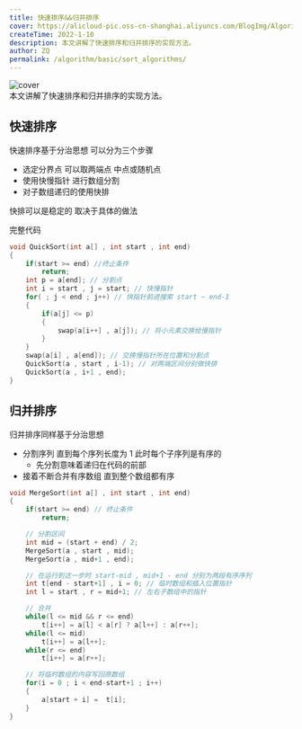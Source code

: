 ```yaml
---
title: 快速排序&&归并排序
cover: https://alicloud-pic.oss-cn-shanghai.aliyuncs.com/BlogImg/Algorithm/%E7%AE%97%E6%B3%95_%E5%BF%AB%E9%80%9F%E6%8E%92%E5%BA%8FAND%E5%BD%92%E5%B9%B6%E6%8E%92%E5%BA%8F/%E5%B0%81%E9%9D%A2.gif
createTime: 2022-1-10
description: 本文讲解了快速排序和归并排序的实现方法。
author: ZQ
permalink: /algorithm/basic/sort_algorithms/
---
```

![cover]( https://alicloud-pic.oss-cn-shanghai.aliyuncs.com/BlogImg/Algorithm/%E7%AE%97%E6%B3%95_%E5%BF%AB%E9%80%9F%E6%8E%92%E5%BA%8FAND%E5%BD%92%E5%B9%B6%E6%8E%92%E5%BA%8F/%E5%B0%81%E9%9D%A2.gif)
<br> 本文讲解了快速排序和归并排序的实现方法。
<!-- more -->

## 快速排序

快速排序基于分治思想 可以分为三个步骤

- 选定分界点 可以取两端点 中点或随机点
- 使用快慢指针 进行数组分割
- 对子数组递归的使用快排

快排可以是稳定的 取决于具体的做法

完整代码

```c++
void QuickSort(int a[] , int start , int end)
{
    if(start >= end) //终止条件
        return;
    int p = a[end]; // 分割点
    int i = start , j = start; // 快慢指针
    for( ; j < end ; j++) // 快指针前进搜索 start ~ end-1
    {
        if(a[j] <= p)
        {
            swap(a[i++] , a[j]); // 将小元素交换给慢指针
        }
    }
    swap(a[i] , a[end]); // 交换慢指针所在位置和分割点
    QuickSort(a , start , i-1); // 对两端区间分别做快排
    QuickSort(a , i+1 , end);
}
```

## 归并排序

归并排序同样基于分治思想

- 分割序列 直到每个序列长度为 1 此时每个子序列是有序的
  - 先分割意味着递归在代码的前部
- 接着不断合并有序数组 直到整个数组都有序

```c++
void MergeSort(int a[] , int start , int end)
{
    if(start >= end) // 终止条件
        return;

    // 分割区间
    int mid = (start + end) / 2;
    MergeSort(a , start , mid);
    MergeSort(a , mid+1 , end);

    // 在运行到这一步时 start-mid , mid+1 - end 分别为两段有序序列
    int t[end - start+1] , i = 0; // 临时数组和插入位置指针
    int l = start , r = mid+1; // 左右子数组中的指针

    // 合并
    while(l <= mid && r <= end)
        t[i++] = a[l] < a[r] ? a[l++] : a[r++];
    while(l <= mid)
        t[i++] = a[l++];
    while(r <= end)
        t[i++] = a[r++];

    // 将临时数组的内容写回原数组
    for(i = 0 ; i < end-start+1 ; i++)
    {
        a[start + i] =  t[i];
    }
}
```
